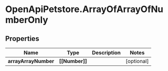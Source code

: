 # OpenApiPetstore.ArrayOfArrayOfNumberOnly

## Properties

Name | Type | Description | Notes
------------ | ------------- | ------------- | -------------
**arrayArrayNumber** | **[[Number]]** |  | [optional] 



